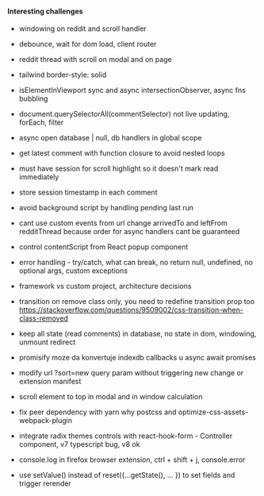 
#### Interesting challenges

- windowing on reddit and scroll handler
- debounce, wait for dom load, client router
- reddit thread with scroll on modal and on page
- tailwind border-style: solid
- isElementInViewport sync and async intersectionObserver, async fns bubbling
- document.querySelectorAll<HTMLElement>(commentSelector) not live updating, forEach, filter

- async open database | null, db handlers in global scope

- get latest comment with function closure to avoid nested loops

- must have session for scroll highlight so it doesn't mark read immediately
- store session timestamp in each comment

- avoid background script by handling pending last run
- cant use custom events from url change arrivedTo and leftFrom redditThread because order for async handlers cant be guaranteed

- control contentScript from React popup component

- error handling - try/catch, what can break, no return null, undefined, no optional args, custom exceptions
- framework vs custom project, architecture decisions

- transition on remove class only, you need to redefine transition prop too
https://stackoverflow.com/questions/9509002/css-transition-when-class-removed

- keep all state (read comments) in database, no state in dom, windowing, unmount redirect
- promisify moze da konvertuje indexdb callbacks u async await promises

- modify url ?sort=new query param without triggering new change or extension manifest
- scroll element to top in modal and in window calculation

- fix peer dependency with yarn why postcss and optimize-css-assets-webpack-plugin
- integrate radix themes controls with react-hook-form - Controller component, v7 typescript bug, v8 ok

- console.log in firefox browser extension, ctrl + shift + j, console.error
- use setValue() instead of reset({...getState(), ... }) to set fields and trigger rerender